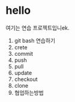 # hello
여기는 연습 프로젝트입니ek.
1. git bash 연습하기
2. crete
3. commit
4. push
5. pull
6. update
7. checkout
8. clone
9. 협업하는방법
